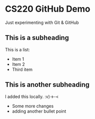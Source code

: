 # CS220 GitHub Demo

Just experimenting with Git & GitHub

## This is a subheading
This is a list:
* Item 1
* Item 2
* Third item

## This is another subheading

I added this locally. :v)->-<
* Some more changes
* adding another bullet point
